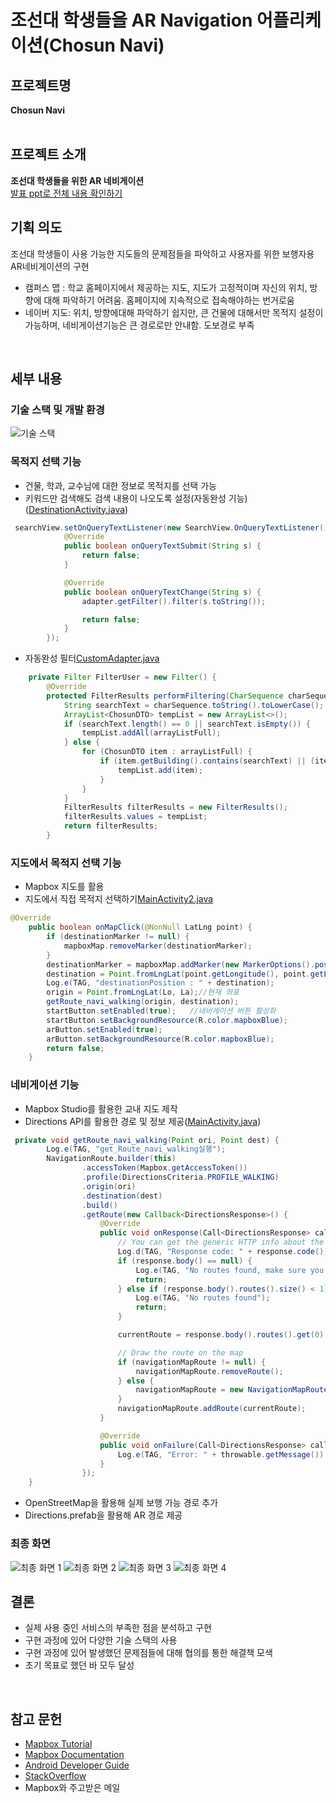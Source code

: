 # 조선대 학생들을 AR Navigation 어플리케이션(Chosun Navi)

## 프로젝트명
**Chosun Navi**<br>
<br>

## 프로젝트 소개
**조선대 학생들을 위한 AR 네비게이션**<br>
[발표 ppt로 전체 내용 확인하기](./document/캡스톤중간발표.pdf)
<br>

## 기획 의도
조선대 학생들이 사용 가능한 지도들의 문제점들을 파악하고 사용자를 위한 보행자용 AR네비게이션의 구현
- 캠퍼스 맵 : 학교 홈페이지에서 제공하는 지도, 지도가 고정적이며 자신의 위치, 방향에 대해 파악하기 어려움. 홈페이지에 지속적으로 접속해야하는 번거로움
- 네이버 지도: 위치, 방향에대해 파악하기 쉽지만, 큰 건물에 대해서만 목적지 설정이 가능하며, 네비게이션기능은 큰 경로로만 안내함. 도보경로 부족
<br>

## 세부 내용
### 기술 스택 및 개발 환경
![기술 스택](https://user-images.githubusercontent.com/59193640/120098590-c2e22d80-c171-11eb-8549-b9ff0c8f9f19.png)

### 목적지 선택 기능
- 건물, 학과, 교수님에 대한 정보로 목적지를 선택 가능
- 키워드만 검색해도 검색 내용이 나오도록 설정(자동완성 기능)([DestinationActivity.java](./app/src/main/java/com/example/capstone_ui_1/DestinationActivity.java))
```java
 searchView.setOnQueryTextListener(new SearchView.OnQueryTextListener() {
            @Override
            public boolean onQueryTextSubmit(String s) {
                return false;
            }

            @Override
            public boolean onQueryTextChange(String s) {
                adapter.getFilter().filter(s.toString());

                return false;
            }
        });
```
-  자동완성 필터[CustomAdapter.java](./app/src/main/java/com/example/capstone_ui_1/Data/CustomAdapter.java)
```java
    private Filter FilterUser = new Filter() {
        @Override
        protected FilterResults performFiltering(CharSequence charSequence) {
            String searchText = charSequence.toString().toLowerCase();
            ArrayList<ChosunDTO> tempList = new ArrayList<>();
            if (searchText.length() == 0 || searchText.isEmpty()) {
                tempList.addAll(arrayListFull);
            } else {
                for (ChosunDTO item : arrayListFull) {
                    if (item.getBuilding().contains(searchText) || (item.getMajor().contains(searchText) || (item.getProfessor().contains((searchText))))) {
                        tempList.add(item);
                    }
                }
            }
            FilterResults filterResults = new FilterResults();
            filterResults.values = tempList;
            return filterResults;
        }
```

### 지도에서 목적지 선택 기능
- Mapbox 지도를 활용
- 지도에서 직접 목적지 선택하기[MainActivity2.java](./app/src/main/java/com/example/capstone_ui_1/MainActivity2.java)
```java
@Override
    public boolean onMapClick(@NonNull LatLng point) {
        if (destinationMarker != null) {
            mapboxMap.removeMarker(destinationMarker);
        }
        destinationMarker = mapboxMap.addMarker(new MarkerOptions().position(point));//마커 추가
        destination = Point.fromLngLat(point.getLongitude(), point.getLatitude());//클릭한곳의 좌표
        Log.e(TAG, "destinationPosition : " + destination);
        origin = Point.fromLngLat(Lo, La);//현재 좌표
        getRoute_navi_walking(origin, destination);
        startButton.setEnabled(true);   //네비게이션 버튼 활성화
        startButton.setBackgroundResource(R.color.mapboxBlue);
        arButton.setEnabled(true);
        arButton.setBackgroundResource(R.color.mapboxBlue);
        return false;
    }
```
### 네비게이션 기능
- Mapbox Studio를 활용한 교내 지도 제작
- Directions API를 활용한 경로 및 정보 제공([MainActivity.java](./app/src/main/java/com/example/capstone_ui_1/MainActivity.java))
```java
 private void getRoute_navi_walking(Point ori, Point dest) {
        Log.e(TAG, "get_Route_navi_walking실행");
        NavigationRoute.builder(this)
                .accessToken(Mapbox.getAccessToken())  
                .profile(DirectionsCriteria.PROFILE_WALKING)
                .origin(ori)
                .destination(dest)
                .build()
                .getRoute(new Callback<DirectionsResponse>() {
                    @Override
                    public void onResponse(Call<DirectionsResponse> call, Response<DirectionsResponse> response) {
                        // You can get the generic HTTP info about the response
                        Log.d(TAG, "Response code: " + response.code());
                        if (response.body() == null) {
                            Log.e(TAG, "No routes found, make sure you set the right user and access token.");
                            return;
                        } else if (response.body().routes().size() < 1) {
                            Log.e(TAG, "No routes found");
                            return;
                        }

                        currentRoute = response.body().routes().get(0);

                        // Draw the route on the map
                        if (navigationMapRoute != null) {
                            navigationMapRoute.removeRoute();
                        } else {
                            navigationMapRoute = new NavigationMapRoute(null, mapView, mapboxMap, R.style.NavigationMapRoute);
                        }
                        navigationMapRoute.addRoute(currentRoute);
                    }

                    @Override
                    public void onFailure(Call<DirectionsResponse> call, Throwable throwable) {
                        Log.e(TAG, "Error: " + throwable.getMessage());
                    }
                });
    }
```
- OpenStreetMap을 활용해 실제 보행 가능 경로 추가
- Directions.prefab을 활용해 AR 경로 제공

### 최종 화면
![최종 화면 1](https://user-images.githubusercontent.com/59193640/120099416-4736af80-c176-11eb-8385-280ad15c7ffa.jpg)
![최종 화면 2](https://user-images.githubusercontent.com/59193640/120099417-4867dc80-c176-11eb-8aa9-48afd248a770.jpg)
![최종 화면 3](https://user-images.githubusercontent.com/59193640/120099419-49007300-c176-11eb-8c25-c23ab0e582c9.jpg)
![최종 화면 4](https://user-images.githubusercontent.com/59193640/120099430-561d6200-c176-11eb-963c-476653da2864.jpg)
<br>

## 결론
- 실제 사용 중인 서비스의 부족한 점을 분석하고 구현
- 구현 과정에 있어 다양한 기술 스택의 사용
- 구현 과정에 있어 발생했던 문제점들에 대해 협의를 통한 해결책 모색
- 초기 목표로 했던 바 모두 달성
<br>

## 참고 문헌
- [Mapbox Tutorial](https://docs.mapbox.com/help/tutorials/)
- [Mapbox Documentation](https://docs.mapbox.com/)
- [Android Developer Guide](https://developer.android.com/guide?hl=ko)
- [StackOverflow](https://stackoverflow.com/)
- Mapbox와 주고받은 메일